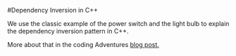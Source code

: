 #Dependency Inversion in C++

We use the classic example of the power switch and the light bulb to explain the dependency inversion pattern in C++.

More about that in the coding Adventures [blog post.](http://codingadventures.org/2021/10/16/dependency-inversion-in-c/)